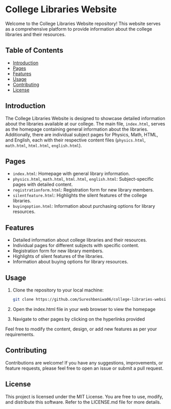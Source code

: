# College Libraries Website

Welcome to the College Libraries Website repository! This website serves as a comprehensive platform to provide information about the college libraries and their resources.

## Table of Contents

- [Introduction](#introduction)
- [Pages](#pages)
- [Features](#features)
- [Usage](#usage)
- [Contributing](#contributing)
- [License](#license)

## Introduction

The College Libraries Website is designed to showcase detailed information about the libraries available at our college. The main file, `index.html`, serves as the homepage containing general information about the libraries. Additionally, there are individual subject pages for Physics, Math, HTML, and English, each with their respective content files (`physics.html`, `math.html`, `html.html`, `english.html`).

## Pages

- `index.html`: Homepage with general library information.
- `physics.html`, `math.html`, `html.html`, `english.html`: Subject-specific pages with detailed content.
- `registrationform.html`: Registration form for new library members.
- `silentfeature.html`: Highlights the silent features of the college libraries.
- `buyingoption.html`: Information about purchasing options for library resources.

## Features

- Detailed information about college libraries and their resources.
- Individual pages for different subjects with specific content.
- Registration form for new library members.
- Highlights of silent features of the libraries.
- Information about buying options for library resources.

## Usage

1. Clone the repository to your local machine:

   ```bash
   git clone https://github.com/Sureshbeniwa06/college-libraries-website.git

2. Open the index.html file in your web browser to view the homepage
3. Navigate to other pages by clicking on the hyperlinks provided

Feel free to modify the content, design, or add new features as per your requirements.

## Contributing
Contributions are welcome! If you have any suggestions, improvements, or feature requests, please feel free to open an issue or submit a pull request.

## License
This project is licensed under the MIT License. You are free to use, modify, and distribute this software. Refer to the LICENSE.md file for more details.



